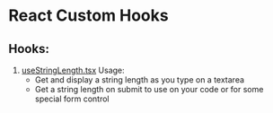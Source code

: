 # React Custom Hooks

## Hooks:

1. [useStringLength.tsx](https://github.com/adolfmathebula/react-custom-hooks-/tree/main/hooks/1.useStringLength)
   Usage:
   - Get and display a string length as you type on a textarea
   - Get a string length on submit to use on your code or for some special form control
